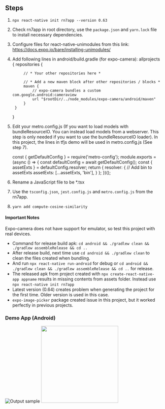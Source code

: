 ## Steps
1. `npx react-native init rn7app --version 0.63`
2. Check rn7app in root directory, use the `package.json` and `yarn.lock` file to install necessary dependencies.
3. Configure files for react-native-unimodules from this link: https://docs.expo.io/bare/installing-unimodules/
4. Add following lines in android/build.gradle (for expo-camera):
    allprojects {
        repositories {

            // * Your other repositories here *

            // * Add a new maven block after other repositories / blocks *
            maven {
                // expo-camera bundles a custom com.google.android:cameraview
                url "$rootDir/../node_modules/expo-camera/android/maven"
            }
        }
    }
5. Edit your metro.config.js (If you want to load models with bundleResourceIO. You can instead load models from a webserver. This step is only needed if you want to use the bundleResourceIO loader). In this project, the lines in tfjs demo will be used in metro.config.js (See step 7).

    const { getDefaultConfig } = require('metro-config');
    module.exports = (async () => {
    const defaultConfig = await getDefaultConfig();
    const { assetExts } = defaultConfig.resolver;
    return {
        resolver: {
        // Add bin to assetExts
        assetExts: [...assetExts, 'bin'],
        }
    };
    })();

6. Rename a JavaScript file to be *.tsx
7. Use the `tsconfig.json`, `jest.config.js` and `metro.config.js` from the rn7app.
8. `yarn add compute-cosine-similarity`


#### Important Notes
Expo-camera does not have support for emulator, so test this project with real devices.
* Command for release build apk: `cd android && ./gradlew clean && ./gradlew assembleRelease && cd ..`
* After release build, next time use `cd android && ./gradlew clean` to clean the files created when bundling. 
* And run `npx react-native run-android` for debug or `cd android && ./gradlew clean && ./gradlew assembleRelease && cd ..` for release.
* The released apk from project created with `npx create-react-native-app appname` results in missing contents from assets folder. Instead use `npx react-native init rn7app`
* Latest version (0.64) creates problem when generating the project for the first time. Older version is used in this case.
* `expo-image-picker` package created issue in this project, but it worked perfectly in previous projects.


### Demo App (Android)
![Output sample](https://github.com/Sabit-Ahmed/React-Native-Projects/blob/main/rn9app/Demo.gif)
<img src="https://github.com/Sabit-Ahmed/React-Native-Projects/blob/main/rn9app/Demo.gif" width="250" height="250"/>


